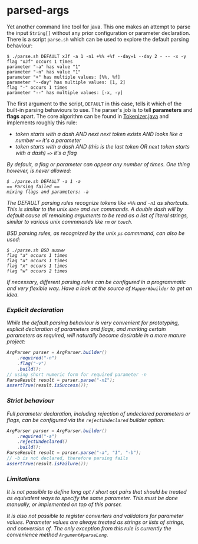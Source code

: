 # parsed-args

Yet another command line tool for java.
This one makes an attempt to parse the input `String[]` without any prior configuration or parameter declaration.
There is a script `parse.sh` which can be used to explore the default parsing behaviour:

    $ ./parse.sh DEFAULT xJf -a 1 -n1 +%% +%f --day=1 --day 2 - -- -x -y
    flag "xJf" occurs 1 times
    parameter "-a" has value "1"
    parameter "-n" has value "1"
    parameter "+" has multiple values: [%%, %f]
    parameter "--day" has multiple values: [1, 2]
    flag "-" occurs 1 times
    parameter "--" has multiple values: [-x, -y]

The first argument to the script, `DEFAULT` in this case, tells it which of the built-in parsing behaviours to use.
The parser's job is to tell <b>parameters</b> and <b>flags</b> apart.
The core algorithm can be found in [Tokenizer.java](parsed-args/src/main/java/com/github/methylene/args/Tokenizer.java)
and implements roughly this rule:

* <i>token starts with a dash AND next next token exists AND looks like a number</i> `=>` <i>it's a parameter<i>
* <i>token starts with a dash AND (this is the last token OR next token starts with a dash)</i> `=>` <i>it's a flag<i>

By default, a flag or parameter can appear any number of times. One thing however, is never allowed:

    $ ./parse.sh DEFAULT -a 1 -a
    == Parsing failed ==
    mixing flags and parameters: -a

The DEFAULT parsing rules recognize tokens like `+%%` and `-n1` as shortcuts. 
This is similar to the unix `date` and `cut` commands.
A double dash will by default cause all remaining arguments to be read as a list of literal strings,
similar to various unix commmands like `rm` or `touch`.

BSD parsing rules, as recognized by the unix `ps` commmand, can also be used:

    $ ./parse.sh BSD auxww
    flag "a" occurs 1 times
    flag "u" occurs 1 times
    flag "x" occurs 1 times
    flag "w" occurs 2 times

If necessary, different parsing rules can be configured in a programmatic and very flexible way.
Have a look at the source of `Mapper#builder` to get an idea.

### Explicit declaration

While the default parsing behaviour is very convenient for prototyping,
explicit declaration of parameters and flags, and marking certain parameters as required,
will naturally become desirable in a more mature project:

````java
ArgParser parser = ArgParser.builder()
    .required("-n")
    .flag("-v")
    .build();
// using short numeric form for required parameter -n
ParseResult result = parser.parse("-n1");
assertTrue(result.isSuccess());                                        
````

### Strict behaviour

Full parameter declaration, including rejection of undeclared parameters or flags, can be configured
via the `rejectUndeclared` builder option:

````java
ArgParser parser = ArgParser.builder()
    .required("-a")
    .rejectUndeclared()
    .build();
ParseResult result = parser.parse("-a", "1", "-b");
// -b is not declared, therefore parsing fails
assertTrue(result.isFailure());                
````

### Limitations

It is not possible to define <i>long opt / short opt</i> pairs
that should be treated as equivalent ways to specify the same parameter.
This must be done manually, or implemented on top of this parser.

It is also not possible to register <i>converters</i> and <i>validators</i> for parameter <i>values</i>.
Parameter values are always treated as strings or lists of strings, and conversion of.
The only exception from this rule is currently the convenience method `Argument#parseLong`.
